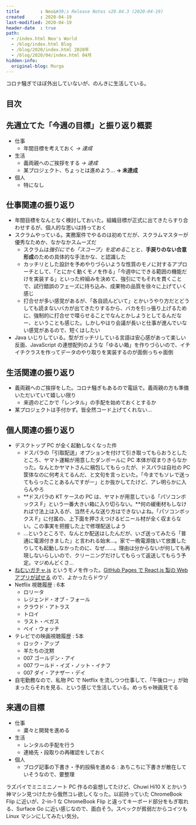 ```yaml
---
title        : Neo&#39;s Release Notes v29.04.3 (2020-04-19)
created      : 2020-04-19
last-modified: 2020-04-19
header-date  : true
path:
  - /index.html Neo's World
  - /blog/index.html Blog
  - /blog/2020/index.html 2020年
  - /blog/2020/04/index.html 04月
hidden-info:
  original-blog: Murga
---
```


コロナ騒ぎでほぼ外出していないが、のんきに生活している。

## 目次

## 先週立てた「今週の目標」と振り返り概要

- 仕事
  - 年間目標を考えておく *→ 達成*
- 生活
  - 義両親へのご挨拶をする *→ 達成*
  - 某プロジェクト、ちょっとは進めよう… **→ 未達成**
- 個人
  - 特になし

## 仕事関連の振り返り

- 年間目標をなんとなく検討しておいた。組織目標が正式に出てきたらすり合わせするが、個人的な思いは持っておく
- スクラムやっている。実務案件でやるのは初めてだが、スクラムマスターが優秀なためか、なかなかスムーズだ
  - スクラムは*強引にでも「スコープ」を定める*ことと、**手戻りのない合意形成**のための具体的な手法かな、と認識した
  - カッチリとした設計を予めやりづらいような性質のモノに対するアプローチとして、「とにかく動くモノを作る」「今週中にできる範囲の機能だけを実装する」といった枠組みを決めて、強引にでもそれを貫くことで、試行錯誤のフェーズに持ち込み、成果物の品質を徐々に上げていく感じ
  - 打合せが多い感覚があるが、「各自読んどいて」とかいうやり方だとどうしても読まないバカが出てきたりするから、バカを引っ張り上げるために、強制的に打合せで喋らせることでなんとかしようとしてるんだなー、ということも感じた。しかしやはり会議が長いと仕事が進んでいない感覚があるので、短くはしたい
- Java いじりしている。型がガッチリしている言語は安心感があって楽しい反面、JavaScript の連想配列のような「ゆるい箱」を作りづらいので、イチイチクラスを作ってデータのやり取りを実装するのが面倒っちゃ面倒

## 生活関連の振り返り

- 義両親へのご挨拶をした。コロナ騒ぎもあるので電話で。義両親の方も準備いただいていて嬉しい限り
  - 来週のどこかで「レンタル」の手配を始めておくとするか
- 某プロジェクトは手付かず。皆全然コード上げてくれない…

## 個人関連の振り返り

- デスクトップ PC が全く起動しなくなった件
  - ドスパラの「引取配送」オプションを付けて引き取ってもらおうとしたところ、ヤマト運輸が用意したダンボールに PC 本体が収まりきらなかった。なんとかヤマトさんに梱包してもらったが、ドスパラは自社の PC 筐体なのに何考えてるんだ、と文句を言っといた。「今までもソレで送ってもらったことあるんですがー」とか抜かしてたけど、アレ明らかに入らんやろ
  - **ドスパラの KT ケースの PC は、ヤマトが用意している「パソコンボックス F」という一番大きい箱に入り切らない。**何の緩衝材もしなければ寸法上は入るが、当然そんな送り方はできないよね。「パソコンボックス F」に付属の、上下面を押さえつけるビニール材が全く収まらない。この事実を把握した上で修理配送しよう
  - …というところで、なんとか配送はしたんだが、いざ送ってみたら「普通に電源付きました」と言われる始末…。家で一晩電源抜いて放置したりしても起動しなかったのに、なぜ……。理由は分からないが何しても再現しないらしいので、クリーニングだけしてもらって返送してもらう予定。マジめんどくさ…
- [ねむいガチャ.js](https://github.com/Neos21/nemui-gacha-js) というモノを作った。[GitHub Pages で React.js 製の Web アプリが試せる](https://neos21.github.io/nemui-gacha-js/) ので、よかったらドウゾ
- Netflix 視聴履歴 : 6本
  - ロリータ
  - レジェンド・オブ・フォール
  - クラウド・アトラス
  - トロイ
  - ラスト・ベガス
  - ベイ・ウォッチ
- テレビでの映画視聴履歴 : 5本
  - ロック・アップ
  - 羊たちの沈黙
  - 007 ゴールデン・アイ
  - 007 ワールド・イズ・ノット・イナフ
  - 007 ダイ・アナザー・デイ
- 自宅勤務なので、私物 PC で Netflix を流しつつ仕事して、「午後ロー」が始まったらそれを見る、という感じで生活している。めっちゃ映画見てる

## 来週の目標

- 仕事
  - 粛々と開発を進める
- 生活
  - レンタルの手配を行う
  - 連絡先・段取りの再確認をしておく
- 個人
  - ブログ記事の下書き・予約投稿を進める : あちこちに下書きが散在していそうなので、要整理

ラズパイでミニミニノート PC 作るの妄想してたけど、Chuwi Hi10 X とかいう神マシン見つけたから俄然コレ欲しくなった。以前持っていた ChromeBook Flip に近いが、2-in-1 な ChromeBook Flip と違ってキーボード部分をもぎ取れる、Surface Go に近い感じなので、面白そう。スペックが貧弱だからコイツも Linux マシンにしてみたい気分。
